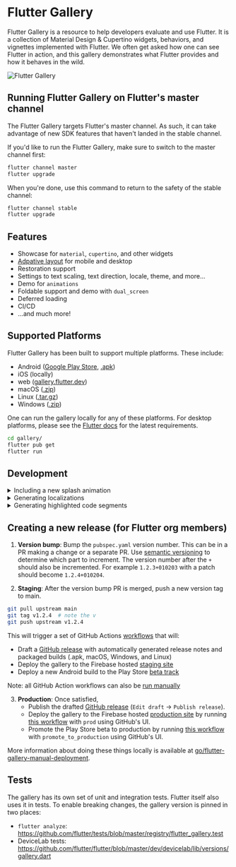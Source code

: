 # Flutter Gallery

Flutter Gallery is a resource to help developers evaluate and use Flutter.
It is a collection of Material Design & Cupertino widgets, behaviors, and vignettes
implemented with Flutter. We often get asked how one can see Flutter in action,
and this gallery demonstrates what Flutter provides and how it behaves in the
wild.

![Flutter Gallery](https://user-images.githubusercontent.com/6655696/73928238-0d7fcc80-48d3-11ea-8a7e-ea7dc5d6e713.png)

## Running Flutter Gallery on Flutter's master channel

The Flutter Gallery targets Flutter's master channel. As such, it can take advantage
of new SDK features that haven't landed in the stable channel.

If you'd like to run the Flutter Gallery, make sure to switch to the master channel
first:

```bash
flutter channel master
flutter upgrade
```

When you're done, use this command to return to the safety of the stable
channel:

```bash
flutter channel stable
flutter upgrade
```

## Features
- Showcase for `material`, `cupertino`, and other widgets
- [Adpative layout](lib/layout/adaptive.dart) for mobile and desktop
- Restoration support
- Settings to text scaling, text direction, locale, theme, and more...
- Demo for `animations`
- Foldable support and demo with `dual_screen`
- Deferred loading
- CI/CD
- ...and much more!

## Supported Platforms

Flutter Gallery has been built to support multiple platforms.
These include:

- Android ([Google Play Store](https://play.google.com/store/apps/details?id=io.flutter.demo.gallery), [.apk][latest release])
- iOS (locally)
- web ([gallery.flutter.dev](https://gallery.flutter.dev/))
- macOS ([.zip][latest release])
- Linux ([.tar.gz][latest release])
- Windows ([.zip][latest release])

One can run the gallery locally for any of these platforms. For desktop platforms,
please see the [Flutter docs](https://docs.flutter.dev/desktop) for the latest
requirements.

```bash
cd gallery/
flutter pub get
flutter run
```

## Development

<details>
  <summary>Including a new splash animation</summary>

1. Convert your animation to a `.gif` file.
   Ideally, use a background color of `0xFF030303` to ensure the animation
   blends into the background of the app.

2. Add your new `.gif` file to the assets directory under
   `assets/splash_effects`. Ensure the name follows the format
   `splash_effect_$num.gif`. The number should be the next number after the
   current largest number in the repository.

3. Update the map `_effectDurations` in
[splash.dart](lib/pages/splash.dart) to include the number of the
new `.gif` as well as its estimated duration. The duration is used to
determine how long to display the splash animation at launch.
</details>

<details>
  <summary>Generating localizations</summary>

If this is the first time building the Flutter Gallery, the localized
code will not be present in the project directory. However, after running
the application for the first time, a synthetic package will be generated
containing the app's localizations through importing
`package:flutter_gen/gen_l10n/`.

```bash
flutter pub get
flutter pub run grinder l10n
```

See separate [README](lib/l10n/README.md) for more details.

</details>

<details>
  <summary>Generating highlighted code segments</summary>

```bash
flutter pub get
flutter pub run grinder update-code-segments
```

See separate [README](tool/codeviewer_cli/README.md) for
more details.

</details>

## Creating a new release (for Flutter org members)

1. **Version bump**: Bump the `pubspec.yaml` version number. This can be in a PR making a change or a separate PR.
   Use [semantic versioning](https://semver.org/) to determine
   which part to increment. The version number after the `+` should also be incremented. For example `1.2.3+010203`
   with a patch should become `1.2.4+010204`.

2. **Staging**: After the version bump PR is merged, push a new version tag to main.

```bash
git pull upstream main
git tag v1.2.4  # note the v
git push upstream v1.2.4
```

This will trigger a set of GitHub Actions [workflows](https://github.com/flutter/gallery/tree/main/.github/workflows) that will:

- Draft a [GitHub release](<(https://github.com/flutter/gallery/releases)>) with automatically generated release notes and packaged builds (.apk, macOS, Windows, and Linux)
- Deploy the gallery to the Firebase hosted [staging site](https://gallery-staging-flutter-dev.web.app/)
- Deploy a new Android build to the Play Store [beta track](https://play.google.com/apps/testing/io.flutter.demo.gallery)

Note: all GitHub Action workflows can also be [run manually](https://docs.github.com/en/actions/managing-workflow-runs/manually-running-a-workflow)

3. **Production**: Once satisfied,
   - Publish the drafted [GitHub release](https://github.com/flutter/gallery/releases) (`Edit draft` -> `Publish release`).
   - Deploy the gallery to the Firebase hosted [production site](https://gallery.flutter.dev) by running [this workflow](https://github.com/flutter/gallery/actions/workflows/deploy_web.yml) with `prod` using GitHub's UI.
   - Promote the Play Store beta to production by running [this workflow](https://github.com/flutter/gallery/actions/workflows/deploy_play_store.yml) with `promote_to_production` using GitHub's UI.

More information about doing these things locally is available at [go/flutter-gallery-manual-deployment](http://go/flutter-gallery-manual-deployment).

## Tests

The gallery has its own set of unit and integration tests. Flutter itself also uses it in tests. To enable breaking changes, the gallery version is pinned in two places:

- `flutter analyze`: https://github.com/flutter/tests/blob/master/registry/flutter_gallery.test
- DeviceLab tests: https://github.com/flutter/flutter/blob/master/dev/devicelab/lib/versions/gallery.dart

[latest release]: https://github.com/flutter/gallery/releases/latest
